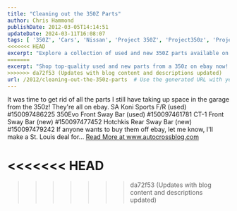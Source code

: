 ```yaml
---
title: "Cleaning out the 350Z Parts"
author: Chris Hammond
publishDate: 2012-03-05T14:14:51
updateDate: 2024-03-11T16:08:07
tags: [ '350Z', 'Cars', 'Nissan', 'Project 350Z', 'Project350z', 'Project350zcom' ]
<<<<<<< HEAD
excerpt: "Explore a collection of used and new 350Z parts available on eBay from our garage cleanup. Grab a St. Louis deal now!"
=======
excerpt: "Shop top-quality used and new parts from a 350z on ebay now! Score deals on SA Koni Sports, Hotchkis Rear Sway Bar, and more. Visit www.autocrossblog.com."
>>>>>>> da72f53 (Updates with blog content and descriptions updated)
url: /2012/cleaning-out-the-350z-parts  # Use the generated URL with year
---
```

It was time to get rid of all the parts I still have taking up space in the garage from the 350z! They're all on ebay.  SA Koni Sports F/R (used) #150097486225 350Evo Front Sway Bar (used) #150097461781 CT-1 Front Sway Bar (new) #150097477452 Hotchkis Rear Sway Bar (new) #150097479242 If anyone wants to buy them off ebay, let me know, I'll make a St. Louis deal for... <a href="https://www.autocrossblog.com/cleaning-out-the-350z-parts">Read More at www.autocrossblog.com</a>

<<<<<<< HEAD
=======

>>>>>>> da72f53 (Updates with blog content and descriptions updated)
